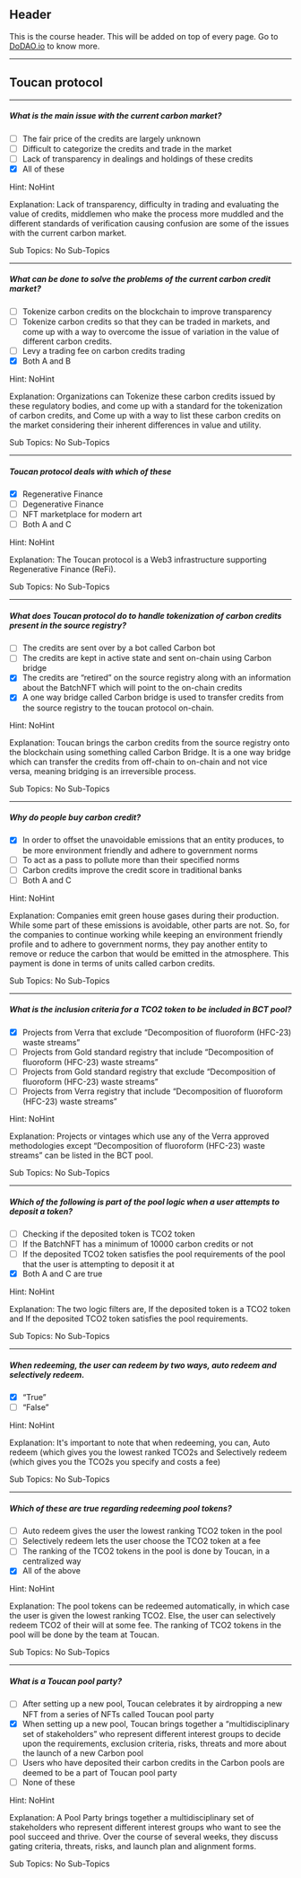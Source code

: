 ## Header
This is the course header. This will be added on top of every page. Go to [DoDAO.io](https://www.dodao.io) to know more.

 ---
 
 ## Toucan protocol
 
 
---

##### What is the main issue with the current carbon market?  

- [ ]  The fair price of the credits are largely unknown
- [ ]  Difficult to categorize the credits and trade in the market
- [ ]  Lack of transparency in dealings and holdings of these credits
- [x]  All of these
  
Hint: NoHint
         
Explanation: Lack of transparency, difficulty in trading and evaluating the value of credits, middlemen who make the process more muddled and the different standards of verification causing confusion are some of the issues with the current carbon market.

Sub Topics: No Sub-Topics
 

---

##### What can be done to solve the problems of the current carbon credit market?  

- [ ]  Tokenize carbon credits on the blockchain to improve transparency
- [ ]  Tokenize carbon credits so that they can be traded in markets, and come up with a way to overcome the issue of variation in the value of different carbon credits.
- [ ]  Levy a trading fee on carbon credits trading
- [x]  Both A and B
  
Hint: NoHint
         
Explanation: Organizations can 
Tokenize these carbon credits issued by these regulatory bodies, and come up with a standard for the tokenization of carbon credits, and
Come up with a way to list these carbon credits on the market considering their inherent differences in value and utility. 


Sub Topics: No Sub-Topics
 

---

##### Toucan protocol deals with which of these  

- [x]  Regenerative Finance
- [ ]  Degenerative Finance
- [ ]  NFT marketplace for modern art
- [ ]  Both A and C
  
Hint: NoHint
         
Explanation: The Toucan protocol is a Web3 infrastructure supporting Regenerative Finance (ReFi).

Sub Topics: No Sub-Topics
 

---

##### What does Toucan protocol do to handle tokenization of carbon credits present in the source registry?  

- [ ]  The credits are sent over by a bot called Carbon bot
- [ ]  The credits are kept in active state and sent on-chain using Carbon bridge
- [x]  The credits are “retired” on the source registry along with an information about the BatchNFT which will point to the on-chain credits
- [x]  A one way bridge called Carbon bridge is used to transfer credits from the source registry to the toucan protocol on-chain.
  
Hint: NoHint
         
Explanation: Toucan brings the carbon credits from the source registry onto the blockchain using something called Carbon Bridge. It is a one way bridge which can transfer the credits from off-chain to on-chain and not vice versa, meaning bridging is an irreversible process.

Sub Topics: No Sub-Topics
 

---

##### Why do people buy carbon credit?  

- [x]  In order to offset the unavoidable emissions that an entity produces, to be more environment friendly and adhere to government norms
- [ ]  To act as a pass to pollute more than their specified norms
- [ ]  Carbon credits improve the credit score in traditional banks
- [ ]  Both A and C
  
Hint: NoHint
         
Explanation: Companies emit green house gases during their production. While some part of these emissions is avoidable, other parts are not. So, for the companies to continue working while keeping an environment friendly profile and to adhere to government norms, they pay another entity to remove or reduce the carbon that would be emitted in the atmosphere. This payment is done in terms of units called carbon credits.

Sub Topics: No Sub-Topics
 

---

##### What is the inclusion criteria for a TCO2 token to be included in BCT pool?  

- [x]  Projects from Verra that exclude “Decomposition of fluoroform (HFC-23) waste streams”
- [ ]  Projects from Gold standard registry that include “Decomposition of fluoroform (HFC-23) waste streams”
- [ ]  Projects from Gold standard registry that exclude “Decomposition of fluoroform (HFC-23) waste streams”
- [ ]  Projects from Verra registry that include “Decomposition of fluoroform (HFC-23) waste streams”
  
Hint: NoHint
         
Explanation: Projects or vintages which use any of the Verra approved methodologies except “Decomposition of fluoroform (HFC-23) waste streams” can be listed in the BCT pool.

Sub Topics: No Sub-Topics
 

---

##### Which of the following is part of the pool logic when a user attempts to deposit a token?  

- [ ]  Checking if the deposited token is TCO2 token
- [ ]  If the BatchNFT has a minimum of 10000 carbon credits or not
- [ ]  If the deposited TCO2 token satisfies the pool requirements of the pool that the user is attempting to deposit it at
- [x]  Both A and C are true
  
Hint: NoHint
         
Explanation: The two logic filters are, If the deposited token is a TCO2 token and If the deposited TCO2 token satisfies the pool requirements.

Sub Topics: No Sub-Topics
 

---

##### When redeeming, the user can redeem by two ways, auto redeem and selectively redeem.  

- [x]  “True”
- [ ]  “False”
  
Hint: NoHint
         
Explanation: It's important to note that when redeeming, you can, Auto redeem (which gives you the lowest ranked TCO2s and Selectively redeem (which gives you the TCO2s you specify and costs a fee)

Sub Topics: No Sub-Topics
 

---

##### Which of these are true regarding redeeming pool tokens?  

- [ ]  Auto redeem gives the user the lowest ranking TCO2 token in the pool
- [ ]  Selectively redeem lets the user choose the TCO2 token at a fee
- [ ]  The ranking of the TCO2 tokens in the pool is done by Toucan, in a centralized way
- [x]  All of the above
  
Hint: NoHint
         
Explanation: The pool tokens can be redeemed automatically, in which case the user is given the lowest ranking TCO2. Else, the user can selectively redeem TCO2 of their will at some fee. The ranking of TCO2 tokens in the pool will be done by the team at Toucan.

Sub Topics: No Sub-Topics
 

---

##### What is a Toucan pool party?  

- [ ]  After setting up a new pool, Toucan celebrates it by airdropping a new NFT from a series of NFTs called Toucan pool party
- [x]  When setting up a new pool, Toucan brings together a “multidisciplinary set of stakeholders” who represent different interest groups to decide upon the requirements, exclusion criteria, risks, threats and more about the launch of a new Carbon pool
- [ ]  Users who have deposited their carbon credits in the Carbon pools are deemed to be a part of Toucan pool party
- [ ]  None of these
  
Hint: NoHint
         
Explanation: A Pool Party brings together a multidisciplinary set of stakeholders who represent different interest groups who want to see the pool succeed and thrive. Over the course of several weeks, they discuss gating criteria, threats, risks, and launch plan and alignment forms.

Sub Topics: No Sub-Topics
 
